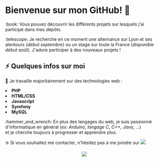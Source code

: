 <h1>Bienvenue sur mon GitHub! 👋</h1>
<p>
 :book: Vous pouvez découvrir les différents projets sur lesquels j'ai participé dans mes dépôts.<br>
  </p>
  <p>
 :telescope: Je recherche en ce moment une alternance sur Lyon et ses alentours (<i>début septembre</i>) ou un stage sur toute la France (<i>disponible début août</i>). J'adore participer à des nouveaux projets !<br>
</p>

 <h2>⚡ Quelques infos sur moi</h2>
<p>
  🎨 Je travaille majoritairement sur des technologies web : <b>
  <li>PHP</li>
  <li>HTML/CSS</li>
  <li>Javascript</li>
  <li>Symfony</li>
  <li>MySQL</li>
  </b>
  </p>
  <p>
 :hammer_and_wrench: En plus des langages du web, je suis passionné d'informatique en général (<i>ex: Arduino, langage C, C++, Java, ...</i>)<br> et je cherche toujours à progresser et apprendre plus.
  </p>
  <p>
  ☕ Si vous souhaitez me contacter, n'hésitez pas à me joindre sur <a href="https://www.linkedin.com/in/ClementBacquet/"><img src='https://img.shields.io/badge/-Cl%C3%A9ment%20Bacquet-blue?style=flat-square&logo=Linkedin&logoColor=white&link=https://www.https://www.linkedin.com/in/cl%C3%A9ment-bacquet/'/></a>
</p>
<p align='center'>
  <img src='https://github-readme-stats.vercel.app/api/top-langs/?username=ATX834&theme=blue-green' />
</p>
